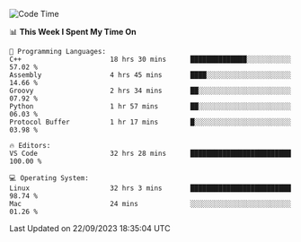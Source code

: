 
<!--START_SECTION:waka-->
![Code Time](http://img.shields.io/badge/Code%20Time-1%2C155%20hrs%2014%20mins-blue)

📊 **This Week I Spent My Time On** 

```text
💬 Programming Languages: 
C++                      18 hrs 30 mins      ██████████████░░░░░░░░░░░   57.02 % 
Assembly                 4 hrs 45 mins       ████░░░░░░░░░░░░░░░░░░░░░   14.66 % 
Groovy                   2 hrs 34 mins       ██░░░░░░░░░░░░░░░░░░░░░░░   07.92 % 
Python                   1 hr 57 mins        ██░░░░░░░░░░░░░░░░░░░░░░░   06.03 % 
Protocol Buffer          1 hr 17 mins        █░░░░░░░░░░░░░░░░░░░░░░░░   03.98 % 

🔥 Editors: 
VS Code                  32 hrs 28 mins      █████████████████████████   100.00 % 

💻 Operating System: 
Linux                    32 hrs 3 mins       █████████████████████████   98.74 % 
Mac                      24 mins             ░░░░░░░░░░░░░░░░░░░░░░░░░   01.26 % 
```


 Last Updated on 22/09/2023 18:35:04 UTC
<!--END_SECTION:waka-->

